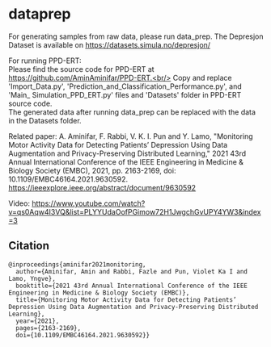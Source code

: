 # dataprep

For generating samples from raw data, please run data_prep. The Depresjon Dataset is available on https://datasets.simula.no/depresjon/

For running PPD-ERT:<br/>
Please find the source code for PPD-ERT at https://github.com/AminAminifar/PPD-ERT.<br/>
Copy and replace 'Import_Data.py', 'Prediction_and_Classification_Performance.py', and 'Main_ Simulation_PPD_ERT.py' files and 'Datasets' folder in PPD-ERT source code.<br/>
The generated data after running data_prep can be replaced with the data in the Datasets folder.


Related paper: A. Aminifar, F. Rabbi, V. K. I. Pun and Y. Lamo, "Monitoring Motor Activity Data for Detecting Patients’ Depression Using Data Augmentation and Privacy-Preserving Distributed Learning," 2021 43rd Annual International Conference of the IEEE Engineering in Medicine & Biology Society (EMBC), 2021, pp. 2163-2169, doi: 10.1109/EMBC46164.2021.9630592.
https://ieeexplore.ieee.org/abstract/document/9630592


Video: https://www.youtube.com/watch?v=qs0Aqw4I3VQ&list=PLYYUdaOofPGimow72H1JwgchGvUPY4YW3&index=3

## Citation
```
@inproceedings{aminifar2021monitoring,
  author={Aminifar, Amin and Rabbi, Fazle and Pun, Violet Ka I and Lamo, Yngve},
  booktitle={2021 43rd Annual International Conference of the IEEE Engineering in Medicine & Biology Society (EMBC)}, 
  title={Monitoring Motor Activity Data for Detecting Patients’ Depression Using Data Augmentation and Privacy-Preserving Distributed Learning}, 
  year={2021},
  pages={2163-2169},
  doi={10.1109/EMBC46164.2021.9630592}}

```
